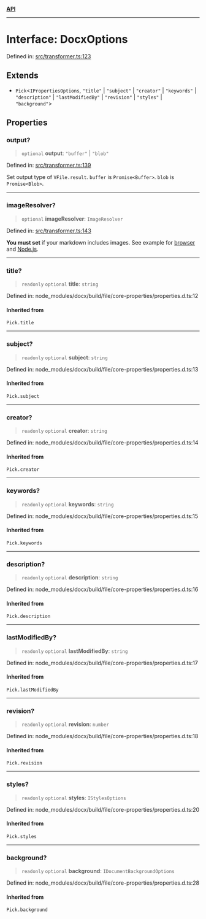 [**API**](../README.md)

***

# Interface: DocxOptions

Defined in: [src/transformer.ts:123](https://github.com/chen1328068199/remark-docx/blob/8f852939ad04b82068b9cdb326ed86d6f1e82e1c/src/transformer.ts#L123)

## Extends

- `Pick`\<`IPropertiesOptions`, `"title"` \| `"subject"` \| `"creator"` \| `"keywords"` \| `"description"` \| `"lastModifiedBy"` \| `"revision"` \| `"styles"` \| `"background"`\>

## Properties

### output?

> `optional` **output**: `"buffer"` \| `"blob"`

Defined in: [src/transformer.ts:139](https://github.com/chen1328068199/remark-docx/blob/8f852939ad04b82068b9cdb326ed86d6f1e82e1c/src/transformer.ts#L139)

Set output type of `VFile.result`. `buffer` is `Promise<Buffer>`. `blob` is `Promise<Blob>`.

***

### imageResolver?

> `optional` **imageResolver**: `ImageResolver`

Defined in: [src/transformer.ts:143](https://github.com/chen1328068199/remark-docx/blob/8f852939ad04b82068b9cdb326ed86d6f1e82e1c/src/transformer.ts#L143)

**You must set** if your markdown includes images. See example for [browser](https://github.com/inokawa/remark-docx/blob/main/stories/playground.stories.tsx) and [Node.js](https://github.com/inokawa/remark-docx/blob/main/src/index.spec.ts).

***

### title?

> `readonly` `optional` **title**: `string`

Defined in: node\_modules/docx/build/file/core-properties/properties.d.ts:12

#### Inherited from

`Pick.title`

***

### subject?

> `readonly` `optional` **subject**: `string`

Defined in: node\_modules/docx/build/file/core-properties/properties.d.ts:13

#### Inherited from

`Pick.subject`

***

### creator?

> `readonly` `optional` **creator**: `string`

Defined in: node\_modules/docx/build/file/core-properties/properties.d.ts:14

#### Inherited from

`Pick.creator`

***

### keywords?

> `readonly` `optional` **keywords**: `string`

Defined in: node\_modules/docx/build/file/core-properties/properties.d.ts:15

#### Inherited from

`Pick.keywords`

***

### description?

> `readonly` `optional` **description**: `string`

Defined in: node\_modules/docx/build/file/core-properties/properties.d.ts:16

#### Inherited from

`Pick.description`

***

### lastModifiedBy?

> `readonly` `optional` **lastModifiedBy**: `string`

Defined in: node\_modules/docx/build/file/core-properties/properties.d.ts:17

#### Inherited from

`Pick.lastModifiedBy`

***

### revision?

> `readonly` `optional` **revision**: `number`

Defined in: node\_modules/docx/build/file/core-properties/properties.d.ts:18

#### Inherited from

`Pick.revision`

***

### styles?

> `readonly` `optional` **styles**: `IStylesOptions`

Defined in: node\_modules/docx/build/file/core-properties/properties.d.ts:20

#### Inherited from

`Pick.styles`

***

### background?

> `readonly` `optional` **background**: `IDocumentBackgroundOptions`

Defined in: node\_modules/docx/build/file/core-properties/properties.d.ts:28

#### Inherited from

`Pick.background`
